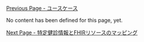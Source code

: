 [Previous Page - ユースケース](usecase.html)

No content has been defined for this page, yet.

[Next Page - 特定健診情報とFHIRリソースのマッピング](mapping.html)